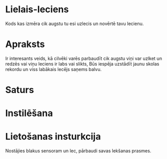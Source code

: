 # Lielais-leciens
Kods kas izmēra cik augstu tu esi uzlecis un novērtē tavu lecienu.
# Apraksts
Ir interesants veids, kā cilvēki varēs parbaudīt cik augstu viņi var uzlket un redzēs vai viņu leciens ir labs vai slikts,
Būs iespēja uzstādīt jaunu skolas rekordu un viss labākais lecējs saņems balvu.
# Saturs

# Instilēšana

# Lietošanas insturkcija 
Nostājies blakus sensoram un lec, pārbaudi savas lekšanas prasmes.
